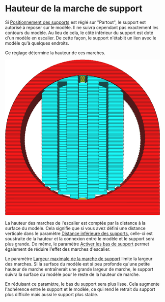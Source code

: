 Hauteur de la marche de support
====
Si [Positionnement des supports](support_type.md) est réglé sur "Partout", le support est autorisé à reposer sur le modèle. Il ne suivra cependant pas exactement les contours du modèle. Au lieu de cela, le côté inférieur du support est doté d'un modèle en escalier. De cette façon, le support n'établit un lien avec le modèle qu'à quelques endroits.

Ce réglage détermine la hauteur de ces marches.

![Marches d'escalier se formant au bas du support](../../../articles/images/support_bottom_stair_step_height.png)

La hauteur des marches de l'escalier est comptée par la distance à la surface du modèle. Cela signifie que si vous avez défini une distance verticale dans le paramètre [Distance inférieure des supports](support_bottom_distance.md), celle-ci est soustraite de la hauteur et la connexion entre le modèle et le support sera plus grande. De même, le paramètre [Activer les bas de support](support_bottom_enable.md) permet également de réduire l'effet des marches d'escalier.

Le paramètre [Largeur maximale de la marche de support](support_bottom_stair_step_width.md) limite la largeur des marches. Si la surface du modèle est si peu profonde qu'une petite hauteur de marche entraînerait une grande largeur de marche, le support suivra la surface du modèle pour le reste de la hauteur de marche.

En réduisant ce paramètre, le bas du support sera plus lisse. Cela augmente l'adhérence entre le support et le modèle, ce qui rend le retrait du support plus difficile mais aussi le support plus stable.
